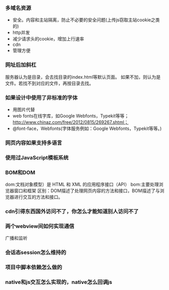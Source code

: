 ### 多域名资源

+ 安全。内容和主站隔离，防止不必要的安全问题(上传js窃取主站cookie之类的)  
+ http并发
+ 减少请求头的cookie，增加上行速率
+ cdn
+ 管理方便

### 网址后加斜杠
服务器认为是目录，会去找目录的index.html等默认页面。
如果不加，则认为是文件。若找不到对应的文件，再按目录去找。

### 如果设计中使用了非标准的字体
+ 用图片代替
+ web fonts在线字库，如Google Webfonts，Typekit等等；http://www.chinaz.com/free/2012/0815/269267.shtml；
+ @font-face，Webfonts(字体服务例如：Google Webfonts，Typekit等等。)

### 网页内容如果支持多语言


### 使用过JavaScript模板系统

### BOM和DOM
dom:文档对象模型）是 HTML 和 XML 的应用程序接口（API）
bom:主要处理浏览器窗口和框架
区别：DOM描述了处理网页内容的方法和接口，BOM描述了与浏览器进行交互的方法和接口。

### cdn引得东西国外访问不了，你怎么才能知道别人访问不了

### 两个webview间如何实现通信
广播和监听

### 会话态session怎么维持的

### 项目中脚本依赖怎么做的

### native和js交互怎么实现的，native怎么回调js












